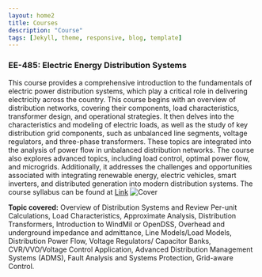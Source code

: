 ```yaml
---
layout: home2
title: Courses
description: "Course"
tags: [Jekyll, theme, responsive, blog, template]
---
```


### EE-485: Electric Energy Distribution Systems
This course provides a comprehensive introduction to the fundamentals of electric power distribution systems, which play a critical role in delivering electricity across the country. This course begins with an overview of distribution networks, covering their components, load characteristics, transformer design, and operational strategies. It then delves into the characteristics and modeling of electric loads, as well as the study of key distribution grid components, such as unbalanced line segments, voltage regulators, and three-phase transformers. These topics are integrated into the analysis of power flow in unbalanced distribution networks. The course also explores advanced topics, including load control, optimal power flow, and microgrids. Additionally, it addresses the challenges and opportunities associated with integrating renewable energy, electric vehicles, smart inverters, and distributed generation into modern distribution systems. The course syllabus can be found at [Link](https://catalog.wsu.edu/General/Courses/BySubject/E_E)
![Cover](https://github.com/user-attachments/assets/bc7d6b17-e73e-41e7-aba4-d0d10a82bb4b)

**Topic covered:**
Overview of Distribution Systems and Review Per-unit Calculations, 
Load Characteristics,
Approximate Analysis, 
Distribution Transformers,
Introduction to WindMil or OpenDSS,
Overhead and underground impedance and admittance,
Line Models/Load Models,
Distribution Power Flow,
Voltage Regulators/ Capacitor Banks,
CVR/VVO/Voltage Control Application,
Advanced Distribution Management Systems (ADMS), 
Fault Analysis and Systems Protection, 
Grid-aware Control.

